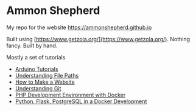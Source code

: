 # Ammon Shepherd

My repo for the website https://ammonshepherd.github.io

Built using [https://www.getzola.org/](https://www.getzola.org/). Nothing fancy. Built by hand. 

Mostly a set of tutorials

- [Arduino Tutorials](https://ammonshepherd.github.io/arduino-tuts)
- [Understanding File Paths](https://ammonshepherd.github.io/understanding-file-paths/)
- [How to Make a Website](https://ammonshepherd.github.io/make-a-website/)
- [Understanding Git](https://ammonshepherd.github.io/git-for-beginners/)
- [PHP Development Environment with Docker](https://github.com/ammonshepherd/pmamp)
- [Python, Flask, PostgreSQL in a Docker Development](https://github.com/ammonshepherd/pfp)